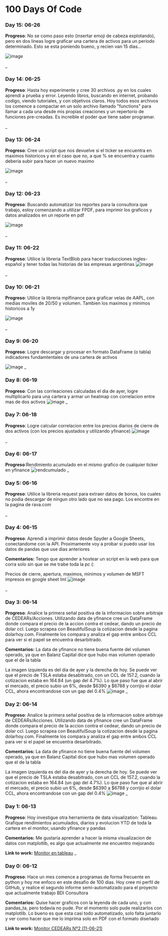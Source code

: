 # 100 Days Of Code

### Day 15: 06-26

**Progreso**: No se como paso esto (insertar emoji de cabeza explotando), pero en dos lineas logre graficar una cartera de activos para un periodo determinado. Esto se esta poniendo bueno, y recien van 15 dias...

![image](https://user-images.githubusercontent.com/43462439/123531435-f8c7f280-d6da-11eb-801c-c8d64a4d2e9e.png)

_

### Day 14: 06-25

**Progreso**: Hasta hoy experimente y cree 30 archivos .py en los cuales aprendi a prueba y error. Leyendo libros, buscando en internet, probando codigo, viendo tutoriales, y con objetivos claros. Hoy todos esos archivos los comence a compactar en un solo archivo llamado "functions" para llamar a cada una desde mis propias creaciones y un repertorio de funciones pre-creadas. Es increible el poder que tiene saber programar.

_

### Day 13: 06-24

**Progreso**: Cree un script que nos devuelve si el ticker se encuentra en maximos historicos y en el caso que no, a que % se encuentra y cuanto deberia subir para hacer un nuevo maximo

![image](https://user-images.githubusercontent.com/43462439/123343142-8fec4900-d527-11eb-8506-17cf151dbdaf.png)

_

### Day 12: 06-23

**Progreso**: Buscando automatizar los reportes para la consultora que trabajo, estoy comenzando a utilizar FPDF, para imprimir los graficos y datos analizados en un reporte en pdf

![image](https://user-images.githubusercontent.com/43462439/123166654-074caa80-d44c-11eb-9d14-c40a8cb04172.png)

_

### Day 11: 06-22

**Progreso**: Utilice la libreria TextBlob para hacer traducciones ingles-español y tener todas las historias de las empresas argentinas 
![image](https://user-images.githubusercontent.com/43462439/123165456-a2448500-d44a-11eb-9da6-e75e0c890363.png)

_

### Day 10: 06-21

**Progreso**: Utilice la libreria mplfinance para graficar velas de AAPL, con medias moviles de 20/50 y volumen. Tambien los maximos y minimos historicos a 1y

![image](https://user-images.githubusercontent.com/43462439/123164952-fbf87f80-d449-11eb-82f8-cc8b088801a1.png)

_

### Day 9: 06-20

**Progreso**: Logre descargar y procesar en formato DataFrame (o tabla) indicadores fundamtentales de una cartera de activos

![image](https://user-images.githubusercontent.com/43462439/123157615-23971a00-d441-11eb-8220-bd44665d3494.png)
_

### Day 8: 06-19

**Progreso**: Con las corrleaciones calculadas el dia de ayer, logre multiplicarlo para una cartera y armar un heatmap con correlacion entre mas de dos activos
![image](https://user-images.githubusercontent.com/43462439/123156485-b931aa00-d43f-11eb-8635-e6958f5d738f.png)
_


### Day 7: 06-18 

**Progreso**: Logre calcular correlacion entre los precios diarios de cierre de dos activos (con los precios ajustados y utilizando yfinance)
![image](https://user-images.githubusercontent.com/43462439/123156739-04e45380-d440-11eb-9ee3-4f601e01f03b.png)

_

### Day 6: 06-17 

**Progreso**:Rendimiento acumulado en el mismo grafico de cualquier ticker en yfinance
![rendcumulado](https://user-images.githubusercontent.com/43462439/122509645-7f454b80-cfda-11eb-94ef-d593065119c5.png)
_

### Day 5: 06-16 

**Progreso**: Utilice la libreria request para extraer datos de bonos, los cuales no podia descargar de ningun otro lado que no sea pago. Los encontre en la pagina de rava.com

_

### Day 4: 06-15 

**Progreso**: Aprendi a imprimir datos desde Spyder a Google Sheets, conectandome con la API. Proximamente voy a probar si puedo usar los datos de pandas que use dias anteriores 

**Comentarios:** Tengo que aprender a hostear un script en la web para que corra solo sin que se me trabe toda la pc (:

Precios de cierre, apertura, maximos, minimos y volumen de MSFT impresos en google sheet lml
![image](https://user-images.githubusercontent.com/43462439/122153785-0d360080-ce3a-11eb-8ee4-bdd08ce9a28c.png)

_

### Day 3: 06-14 

**Progreso**: Analice la primera señal positiva de la informacion sobre arbitraje de CEDEARs/Acciones. Utilizando data de yfinance cree un DataFrame donde compara el precio de la accion contra el cedear, dando un precio de dolar ccl. Luego scrapea con BeautifulSoup la cotizacion desde la pagina dolarhoy.com. Finalmente los compara y analiza el gap entre ambos CCL para ver si el papel se encuentra desarbitrado. 

**Comentarios:** La data de yfinance no tiene buena fuente del volumen operado, ya que en Balanz Capital dice que hubo mas volumen operado que el de la tabla

La imagen izquierda es del dia de ayer y la derecha de hoy. Se puede ver que el precio de TSLA estaba desabitrado, con un CCL de 157.2, cuando la cotizacion estaba en 164.84 (un gap del 4.7%). Lo que paso fue que al abrir el mercado, el precio subio un 6%, desde $6390 a $6788 y corrijio el dolar CCL, ahora encontrandose con un gap del 0.4%
![image](https://user-images.githubusercontent.com/43462439/121975214-7a249a00-cd57-11eb-816c-76d68102f231.png)
_

### Day 2: 06-14 

**Progreso**: Analice la primera señal positiva de la informacion sobre arbitraje de CEDEARs/Acciones. Utilizando data de yfinance cree un DataFrame donde compara el precio de la accion contra el cedear, dando un precio de dolar ccl. Luego scrapea con BeautifulSoup la cotizacion desde la pagina dolarhoy.com. Finalmente los compara y analiza el gap entre ambos CCL para ver si el papel se encuentra desarbitrado. 

**Comentarios:** La data de yfinance no tiene buena fuente del volumen operado, ya que en Balanz Capital dice que hubo mas volumen operado que el de la tabla

La imagen izquierda es del dia de ayer y la derecha de hoy. Se puede ver que el precio de TSLA estaba desabitrado, con un CCL de 157.2, cuando la cotizacion estaba en 164.84 (un gap del 4.7%). Lo que paso fue que al abrir el mercado, el precio subio un 6%, desde $6390 a $6788 y corrijio el dolar CCL, ahora encontrandose con un gap del 0.4%
![image](https://user-images.githubusercontent.com/43462439/121975214-7a249a00-cd57-11eb-816c-76d68102f231.png)
_

### Day 1: 06-13

**Progreso**: Hoy investigue otra herramienta de data visualization: Tableau. Grafique rendimientos acumulados, diarios y evolucion YTD de toda la cartera en el monitor, usando yfinance y pandas

**Comentarios:** Me gustaria aprender a hacer la misma visualizacion de datos con matplotlib, es algo que actualmente me encuentro mejorando

**Link to work:** [Monitor en tableau](https://public.tableau.com/app/profile/franco.maciel/viz/Data_16236214946620/Monitor)
_

### Day 0: 06-12 

**Progreso**: Hace un mes comence a programas de forma frecuente en python y hoy me enfoco en este desafio de 100 dias. Hoy cree mi perfil de GitHub, y realice el segundo informe semi-automatizado para el proyecto que actualmente trabajo BDI Consultora

**Comentarios:** Quise hacer graficos con la leyenda de cada uno, y con pandas_ta, pero todavia no pude. Por el momento solo pude realizarlos con matplotlib. Lo bueno es que esta casi todo automatizado, solo falta juntarlo y ver como hacer que me lo imprima solo en PDF con el formato diseñado

**Link to work:** [Monitor CEDEARs Nº2 (11-06-21)](https://github.com/xfrancomaciel/100-days-of-code/files/6651941/Monitor.CEDEARs.N.2.11-06-21.pdf)


